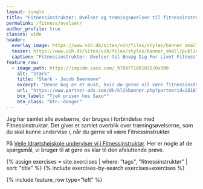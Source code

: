 ```yaml
---
layout: single
title: "Fitnessinstruktør: Øvelser og træningsøvelser til fitnessinstruktør"
permalink: /fitness/ovelser/
author_profile: true
classes: wide
header:
  overlay_image: https://www.vih.dk/sites/vih/files/styles/banner_small/public/2K2A8073.JPG
  teaser: https://www.vih.dk/sites/vih/files/styles/banner_small/public/2K2A8073.JPG
  caption: "Fitnessinstruktør: Øvelser til Bevæg Dig For Livet Fitness"
feature_row:
  - image_path: https://imgcdn.saxo.com/_9788771801835/0x500
    alt: "Stærk"
    title: "Stærk - Jacob Beermann"
    excerpt: "Denne bog er et must, hvis du gerne vil være fitnessinstruktør? Jacob Beermann har med bogen _Stærk_ skrevet en rigtig god indføring i styrketræning. Her får du en god og grundig introduktion til, hvordan man styrketræner bedst."
    url: "https://www.partner-ads.com/dk/klikbanner.php?partnerid=28187&bannerid=43264&htmlurl=https://www.saxo.com/dk/staerk_jacob-beermann_haeftet_9788771801835"
    btn_label: "Tjek prisen hos Saxo*"
    btn_class: "btn--danger"
---
```


Jeg har samlet alle øvelserne, der bruges i forbindelse med Fitnessinstruktør. Det giver et samlet overblik over træningsøvelserne, som du skal kunne undervise i, når du gerne vil være Fitnessinstruktør.

På [Vejle Idrætshøjskole underviser vi i Fitnessinstruktør](https://www.vih.dk/fag/fitnessinstruktor). Her er nogle af de spørgsmål, vi bruger til at gøre os klar til den afsluttende prøve.

{% assign exercises = site.exercises | where: "tags", "fitnessinstruktør" | sort: "title" %}
{% include exercises-by-search exercises=exercises %}

{% include feature_row type="left" %}
